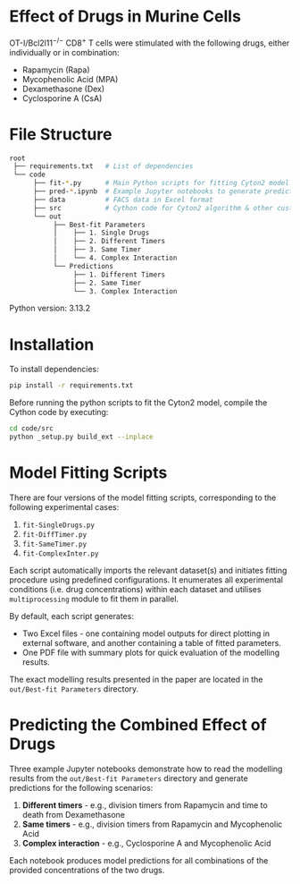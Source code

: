 # Effect of Drugs in Murine Cells
$\text{OT-I/Bcl2l11}^{-/-} \text{ CD8}^+$ T cells were stimulated with the following drugs, either individually or in combination:
- Rapamycin (Rapa)
- Mycophenolic Acid (MPA)
- Dexamethasone (Dex)
- Cyclosporine A (CsA)

# File Structure
```bash
root
 ├── requirements.txt   # List of dependencies
 └── code
      ├── fit-*.py      # Main Python scripts for fitting Cyton2 model
      ├── pred-*.ipynb  # Example Jupyter notebooks to generate predictions
      ├── data          # FACS data in Excel format
      ├── src           # Cython code for Cyton2 algorithm & other custom functions to import data and process modelling results
      └── out
           ├── Best-fit Parameters
           │    ├── 1. Single Drugs
           │    ├── 2. Different Timers
           │    ├── 3. Same Timer
           │    └── 4. Complex Interaction
           └── Predictions
                ├── 1. Different Timers
                ├── 2. Same Timer
                └── 3. Complex Interaction
```
Python version: 3.13.2

# Installation
To install dependencies:

```bash
pip install -r requirements.txt
```

Before running the python scripts to fit the Cyton2 model, compile the Cython code by executing:

```bash
cd code/src
python _setup.py build_ext --inplace
```

# Model Fitting Scripts
There are four versions of the model fitting scripts, corresponding to the following experimental cases:

1. `fit-SingleDrugs.py`
2. `fit-DiffTimer.py`
3. `fit-SameTimer.py`
4. `fit-ComplexInter.py`

Each script automatically imports the relevant dataset(s) and initiates fitting procedure using predefined configurations. It enumerates all experimental conditions (i.e. drug concentrations) within each dataset and utilises `multiprocessing` module to fit them in parallel. 

By default, each script generates:
- Two Excel files - one containing model outputs for direct plotting in external software, and another containing a table of fitted parameters.
- One PDF file with summary plots for quick evaluation of the modelling results.

The exact modelling results presented in the paper are located in the `out/Best-fit Parameters` directory.

# Predicting the Combined Effect of Drugs
Three example Jupyter notebooks demonstrate how to read the modelling results from the `out/Best-fit Parameters` directory and generate predictions for the following scenarios:

1. **Different timers** - e.g., division timers from Rapamycin and time to death from Dexamethasone
2. **Same timers** - e.g., division timers from Rapamycin and Mycophenolic Acid
3. **Complex interaction** - e.g., Cyclosporine A and Mycophenolic Acid

Each notebook produces model predictions for all combinations of the provided concentrations of the two drugs.
